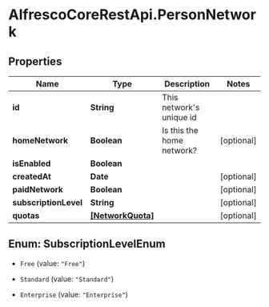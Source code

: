 # AlfrescoCoreRestApi.PersonNetwork

## Properties
Name | Type | Description | Notes
------------ | ------------- | ------------- | -------------
**id** | **String** | This network&#39;s unique id | 
**homeNetwork** | **Boolean** | Is this the home network? | [optional] 
**isEnabled** | **Boolean** |  | 
**createdAt** | **Date** |  | [optional] 
**paidNetwork** | **Boolean** |  | [optional] 
**subscriptionLevel** | **String** |  | [optional] 
**quotas** | [**[NetworkQuota]**](NetworkQuota.md) |  | [optional] 


<a name="SubscriptionLevelEnum"></a>
## Enum: SubscriptionLevelEnum


* `Free` (value: `"Free"`)

* `Standard` (value: `"Standard"`)

* `Enterprise` (value: `"Enterprise"`)




